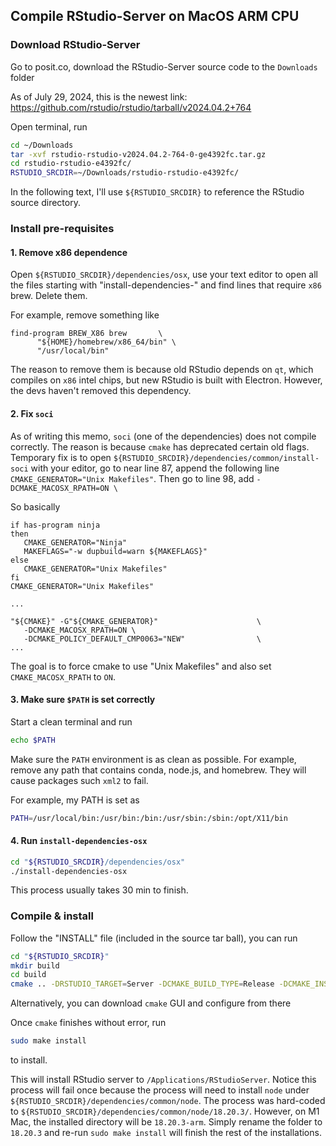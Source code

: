 ## Compile RStudio-Server on MacOS ARM CPU

### Download RStudio-Server

Go to posit.co, download the RStudio-Server source code to the `Downloads` folder

As of July 29, 2024, this is the newest link: https://github.com/rstudio/rstudio/tarball/v2024.04.2+764

Open terminal, run

```sh
cd ~/Downloads
tar -xvf rstudio-rstudio-v2024.04.2-764-0-ge4392fc.tar.gz
cd rstudio-rstudio-e4392fc/
RSTUDIO_SRCDIR=~/Downloads/rstudio-rstudio-e4392fc/
```

In the following text, I'll use `${RSTUDIO_SRCDIR}` to reference the RStudio source directory.

### Install pre-requisites

#### 1. Remove x86 dependence

Open `${RSTUDIO_SRCDIR}/dependencies/osx`, use your text editor to open all the files starting with "install-dependencies-" and find lines that require `x86` brew. Delete them.

For example, remove something like

```
find-program BREW_X86 brew       \
      "${HOME}/homebrew/x86_64/bin" \
      "/usr/local/bin"
```

The reason to remove them is because old RStudio depends on `qt`, which compiles on `x86` intel chips, but new RStudio is built with Electron. 
However, the devs haven't removed this dependency.

#### 2. Fix `soci`

As of writing this memo, `soci` (one of the dependencies) does not compile correctly. The reason is because `cmake` has deprecated certain old flags. 
Temporary fix is to open `${RSTUDIO_SRCDIR}/dependencies/common/install-soci` with your editor, go to near line 87, append the following line `CMAKE_GENERATOR="Unix Makefiles"`. 
Then go to line 98, add `-DCMAKE_MACOSX_RPATH=ON \`

So basically

```
if has-program ninja
then 
   CMAKE_GENERATOR="Ninja"
   MAKEFLAGS="-w dupbuild=warn ${MAKEFLAGS}"
else
   CMAKE_GENERATOR="Unix Makefiles"
fi
CMAKE_GENERATOR="Unix Makefiles"

...

"${CMAKE}" -G"${CMAKE_GENERATOR}"                      \
   -DCMAKE_MACOSX_RPATH=ON \
   -DCMAKE_POLICY_DEFAULT_CMP0063="NEW"                \
...
```

The goal is to force cmake to use "Unix Makefiles" and also set `CMAKE_MACOSX_RPATH` to `ON`.

#### 3. Make sure `$PATH` is set correctly

Start a clean terminal and run

```sh
echo $PATH
```

Make sure the `PATH` environment is as clean as possible. For example, remove any path that contains conda, node.js, and homebrew. They will cause packages such `xml2` to fail.

For example, my PATH is set as 

```sh
PATH=/usr/local/bin:/usr/bin:/bin:/usr/sbin:/sbin:/opt/X11/bin
```

#### 4. Run `install-dependencies-osx`

```sh
cd "${RSTUDIO_SRCDIR}/dependencies/osx"
./install-dependencies-osx
```

This process usually takes 30 min to finish.

### Compile & install

Follow the "INSTALL" file (included in the source tar ball), you can run

```sh
cd "${RSTUDIO_SRCDIR}"
mkdir build
cd build
cmake .. -DRSTUDIO_TARGET=Server -DCMAKE_BUILD_TYPE=Release -DCMAKE_INSTALL_PREFIX=/Applications/RStudioServer
```

Alternatively, you can download `cmake` GUI and configure from there

Once `cmake` finishes without error, run

```sh
sudo make install
```

to install.

This will install RStudio server to `/Applications/RStudioServer`. Notice this process will fail once because the process will need to install `node` under
`${RSTUDIO_SRCDIR}/dependencies/common/node`. The process was hard-coded to `${RSTUDIO_SRCDIR}/dependencies/common/node/18.20.3/`. However, on M1 Mac, the installed
directory will be `18.20.3-arm`. Simply rename the folder to `18.20.3` and re-run `sudo make install` will finish the rest of the installations.
